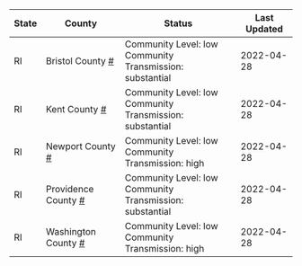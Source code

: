 State | County | Status | Last Updated
--- | --- | --- | --- 
RI | Bristol County <a href="#bristol_county">#</a> | <a name="bristol_county"></a>Community Level: low<br/>Community Transmission: substantial | 2022-04-28
RI | Kent County <a href="#kent_county">#</a> | <a name="kent_county"></a>Community Level: low<br/>Community Transmission: substantial | 2022-04-28
RI | Newport County <a href="#newport_county">#</a> | <a name="newport_county"></a>Community Level: low<br/>Community Transmission: high | 2022-04-28
RI | Providence County <a href="#providence_county">#</a> | <a name="providence_county"></a>Community Level: low<br/>Community Transmission: substantial | 2022-04-28
RI | Washington County <a href="#washington_county">#</a> | <a name="washington_county"></a>Community Level: low<br/>Community Transmission: high | 2022-04-28
